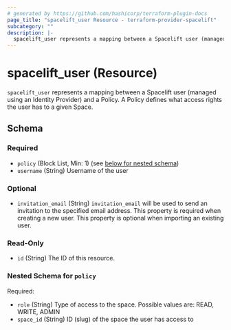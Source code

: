 ```yaml
---
# generated by https://github.com/hashicorp/terraform-plugin-docs
page_title: "spacelift_user Resource - terraform-provider-spacelift"
subcategory: ""
description: |-
  spacelift_user represents a mapping between a Spacelift user (managed using an Identity Provider) and a Policy. A Policy defines what access rights the user has to a given Space.
---
```


# spacelift_user (Resource)

`spacelift_user` represents a mapping between a Spacelift user (managed using an Identity Provider) and a Policy. A Policy defines what access rights the user has to a given Space.



<!-- schema generated by tfplugindocs -->
## Schema

### Required

- `policy` (Block List, Min: 1) (see [below for nested schema](#nestedblock--policy))
- `username` (String) Username of the user

### Optional

- `invitation_email` (String) `invitation_email` will be used to send an invitation to the specified email address. This property is required when creating a new user. This property is optional when importing an existing user.

### Read-Only

- `id` (String) The ID of this resource.

<a id="nestedblock--policy"></a>
### Nested Schema for `policy`

Required:

- `role` (String) Type of access to the space. Possible values are: READ, WRITE, ADMIN
- `space_id` (String) ID (slug) of the space the user has access to
